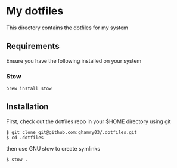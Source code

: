 # My dotfiles

This directory contains the dotfiles for my system

## Requirements

Ensure you have the following installed on your system


### Stow

```
brew install stow
```

## Installation

First, check out the dotfiles repo in your $HOME directory using git

```
$ git clone git@github.com:ghamry03/.dotfiles.git
$ cd .dotfiles
```

then use GNU stow to create symlinks

```
$ stow .
```
